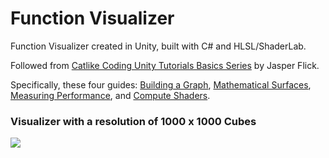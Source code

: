 # Function Visualizer

Function Visualizer created in Unity, built with C# and HLSL/ShaderLab.

Followed from [Catlike Coding Unity Tutorials Basics Series](https://catlikecoding.com/unity/tutorials/) by Jasper Flick.


Specifically, these four guides: [Building a Graph](https://catlikecoding.com/unity/tutorials/basics/building-a-graph/), [Mathematical Surfaces](https://catlikecoding.com/unity/tutorials/basics/mathematical-surfaces/), [Measuring Performance](https://catlikecoding.com/unity/tutorials/basics/measuring-performance/), and [Compute Shaders](https://catlikecoding.com/unity/tutorials/basics/compute-shaders/).

### Visualizer with a resolution of 1000 x 1000 Cubes
![](https://github.com/ryandobkin/Portfolio/blob/main/Function%20Visualizer/functionvisualizer_githubpreview_highres.gif)
